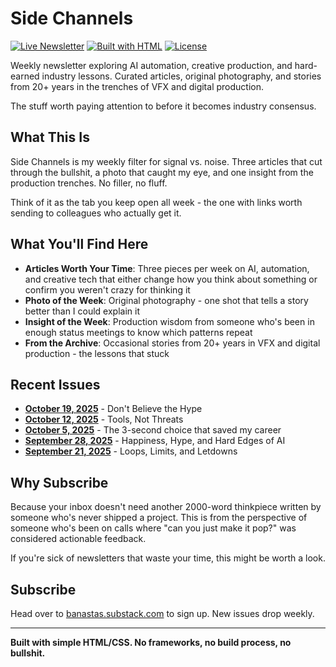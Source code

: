 # Side Channels

[![Live Newsletter](https://img.shields.io/badge/Subscribe-banastas.substack.com-FF6719?style=for-the-badge&logo=substack)](https://banastas.substack.com)
[![Built with HTML](https://img.shields.io/badge/Built%20with-HTML%2FCSS-e34c26?style=for-the-badge&logo=html5)](https://developer.mozilla.org/en-US/docs/Web/HTML)
[![License](https://img.shields.io/badge/License-All%20Rights%20Reserved-lightgrey?style=for-the-badge)](https://github.com/banastas/Side-Channels)

Weekly newsletter exploring AI automation, creative production, and hard-earned industry lessons. Curated articles, original photography, and stories from 20+ years in the trenches of VFX and digital production.

The stuff worth paying attention to before it becomes industry consensus.

## What This Is

Side Channels is my weekly filter for signal vs. noise. Three articles that cut through the bullshit, a photo that caught my eye, and one insight from the production trenches. No filler, no fluff.

Think of it as the tab you keep open all week - the one with links worth sending to colleagues who actually get it.

## What You'll Find Here

- **Articles Worth Your Time**: Three pieces per week on AI, automation, and creative tech that either change how you think about something or confirm you weren't crazy for thinking it
- **Photo of the Week**: Original photography - one shot that tells a story better than I could explain it
- **Insight of the Week**: Production wisdom from someone who's been in enough status meetings to know which patterns repeat
- **From the Archive**: Occasional stories from 20+ years in VFX and digital production - the lessons that stuck

## Recent Issues

- **[October 19, 2025](https://substack.banast.as/newsletters/2025-10-19_SideChannels)** - Don't Believe the Hype
- **[October 12, 2025](https://substack.banast.as/newsletters/2025-10-12_SideChannels)** - Tools, Not Threats
- **[October 5, 2025](https://substack.banast.as/newsletters/2025-10-05_SideChannels)** - The 3-second choice that saved my career
- **[September 28, 2025](https://substack.banast.as/newsletters/2025-09-28_SideChannels)** - Happiness, Hype, and Hard Edges of AI
- **[September 21, 2025](https://substack.banast.as/newsletters/2025-09-21_SideChannels)** - Loops, Limits, and Letdowns

## Why Subscribe

Because your inbox doesn't need another 2000-word thinkpiece written by someone who's never shipped a project. This is from the perspective of someone who's been on calls where "can you just make it pop?" was considered actionable feedback.

If you're sick of newsletters that waste your time, this might be worth a look.

## Subscribe

Head over to [banastas.substack.com](https://banastas.substack.com) to sign up. New issues drop weekly.

---

**Built with simple HTML/CSS. No frameworks, no build process, no bullshit.**
